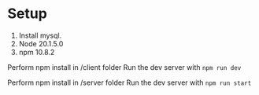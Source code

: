 # Setup

1. Install mysql.
2. Node 20.1.5.0
3. npm 10.8.2

Perform npm install in /client folder
Run the dev server with `npm run dev`

Perform npm install in /server folder
Run the dev server with `npm run start`
